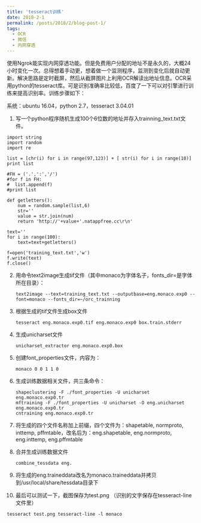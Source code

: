 ```yaml
---
title: 'tesseract训练'
date: 2018-2-1
permalink: /posts/2018/2/blog-post-1/
tags:
  - OCR
  - 微信
  - 内网穿透
---
```


使用Ngrok能实现内网穿透功能。但是免费用户分配的地址不是永久的，大概24小时变化一次。总得想着手动更，想着做一个监测程序，监测到变化后就自动更新。解决思路是定时截屏，然后从截屏图片上利用OCR解读出地址信息。OCR采用python的tesseract库。可是识别准确率比较低，百度了一下可以对引擎进行训练来提高识别率。训练步骤如下：

系统：ubuntu 16.04，python 2.7，tesseract 3.04.01

1. 写一个python程序随机生成100个6位数的地址并存入trainning_text.txt文件。

  ```
  import string  
  import random  
  import re  

  list = [chr(i) for i in range(97,123)] + [ str(i) for i in range(10)]
  print list 

  #FH = ('.',':','/') 
  #for f in FH:  
  #  list.append(f)
  #print list

  def getletters(): 
      num = random.sample(list,6)   
      str=''  
      value = str.join(num)  
      return 'http://'+value+'.natappfree.cc\r\n'

  text=''
  for i in range(100):
      text=text+getletters() 
      
  f=open('training_text.txt','w')
  f.write(text)
  f.close()
  ```



2. 用命令text2image生成tif文件（其中monaco为字体名子，fonts_dir=是字体所在目录）：

   ```
   text2image --text=training_text.txt --outputbase=eng.monaco.exp0 --font=monaco --fonts_dir=~/orc_trainning
   ```

3. 根据生成的tif文件生成box文件

   ```
   tesseract eng.monaco.exp0.tif eng.monaco.exp0 box.train.stderr
   ```

4. 生成unicharset文件

   ```
   unicharset_extractor eng.monaco.exp0.box
   ```

5. 创建font_properties文件，内容为：

   ```
   monaco 0 0 1 1 0
   ```

6. 生成训练数据相关文件，共三条命令：

   ```
   shapeclustering -F ./font_properties -U unicharset eng.monaco.exp0.tr
   mftraining -F ./font_properties -U unicharset -O eng.unicharset eng.monaco.exp0.tr
   cntraining eng.monaco.exp0.tr
   ```

7. 将生成的四个文件名称加上前缀，四个文件为：shapetable, normproto, inttemp, pffmtable，改名后为：eng.shapetable, eng.normproto, eng.inttemp, eng.pffmtable

8. 合并生成训练数据文件

   ```
   combine_tessdata eng.
   ```

9. 将生成的eng.traineddata改名为monaco.traineddata并拷贝到/usr/local/share/tessdata目录下

10. 最后可以测试一下，截图保存为test.png （识别的文字保存在tesseract-line文件里）

  ```
  tesseract test.png tesseract-line -l monaco
  ```

  ​

